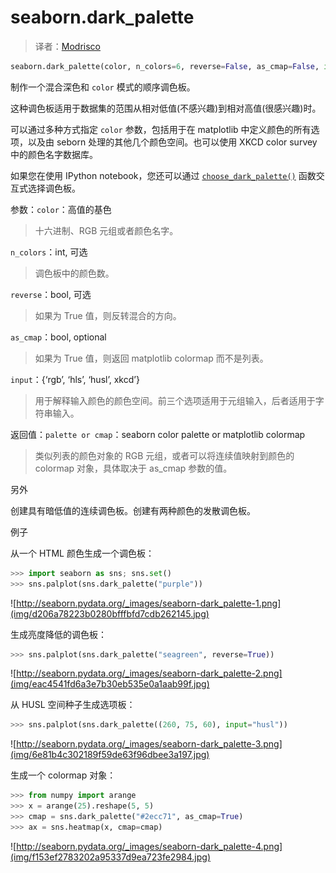 # seaborn.dark_palette

> 译者：[Modrisco](https://github.com/Modrisco)

```py
seaborn.dark_palette(color, n_colors=6, reverse=False, as_cmap=False, input='rgb')
```

制作一个混合深色和 `color` 模式的顺序调色板。

这种调色板适用于数据集的范围从相对低值(不感兴趣)到相对高值(很感兴趣)时。

可以通过多种方式指定  `color` 参数，包括用于在 matplotlib 中定义颜色的所有选项，以及由 seborn 处理的其他几个颜色空间。也可以使用 XKCD color survey 中的颜色名字数据库。

如果您在使用 IPython notebook，您还可以通过 [`choose_dark_palette()`](seaborn.choose_dark_palette.html#seaborn.choose_dark_palette "seaborn.choose_dark_palette") 函数交互式选择调色板。

参数：`color`：高值的基色

> 十六进制、RGB 元组或者颜色名字。

`n_colors`：int, 可选

> 调色板中的颜色数。

`reverse`：bool, 可选

> 如果为 True 值，则反转混合的方向。

`as_cmap`：bool, optional

> 如果为 True 值，则返回 matplotlib colormap 而不是列表。

`input`：{‘rgb’, ‘hls’, ‘husl’, xkcd’}

> 用于解释输入颜色的颜色空间。前三个选项适用于元组输入，后者适用于字符串输入。


返回值：`palette or cmap`：seaborn color palette or matplotlib colormap

> 类似列表的颜色对象的 RGB 元组，或者可以将连续值映射到颜色的 colormap 对象，具体取决于 as_cmap 参数的值。



另外

创建具有暗低值的连续调色板。创建有两种颜色的发散调色板。

例子

从一个 HTML 颜色生成一个调色板：

```py
>>> import seaborn as sns; sns.set()
>>> sns.palplot(sns.dark_palette("purple"))

```

![http://seaborn.pydata.org/_images/seaborn-dark_palette-1.png](img/d206a78223b0280bfffbfd7cdb262145.jpg)

生成亮度降低的调色板：

```py
>>> sns.palplot(sns.dark_palette("seagreen", reverse=True))

```

![http://seaborn.pydata.org/_images/seaborn-dark_palette-2.png](img/eac4541fd6a3e7b30eb535e0a1aab99f.jpg)

从 HUSL 空间种子生成选项板：

```py
>>> sns.palplot(sns.dark_palette((260, 75, 60), input="husl"))

```

![http://seaborn.pydata.org/_images/seaborn-dark_palette-3.png](img/6e81b4c302189f59de63f96dbee3a197.jpg)

生成一个 colormap 对象：

```py
>>> from numpy import arange
>>> x = arange(25).reshape(5, 5)
>>> cmap = sns.dark_palette("#2ecc71", as_cmap=True)
>>> ax = sns.heatmap(x, cmap=cmap)

```

![http://seaborn.pydata.org/_images/seaborn-dark_palette-4.png](img/f153ef2783202a95337d9ea723fe2984.jpg)
